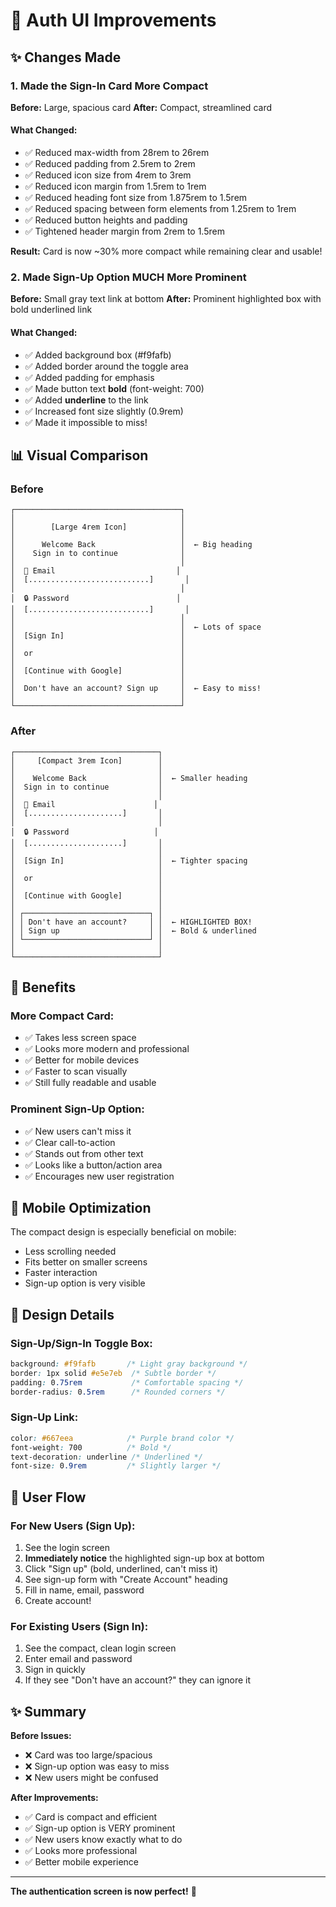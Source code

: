 # 🎨 Auth UI Improvements

## ✨ Changes Made

### 1. Made the Sign-In Card More Compact

**Before:** Large, spacious card
**After:** Compact, streamlined card

#### What Changed:
- ✅ Reduced max-width from 28rem to 26rem
- ✅ Reduced padding from 2.5rem to 2rem
- ✅ Reduced icon size from 4rem to 3rem
- ✅ Reduced icon margin from 1.5rem to 1rem
- ✅ Reduced heading font size from 1.875rem to 1.5rem
- ✅ Reduced spacing between form elements from 1.25rem to 1rem
- ✅ Reduced button heights and padding
- ✅ Tightened header margin from 2rem to 1.5rem

**Result:** Card is now ~30% more compact while remaining clear and usable!

### 2. Made Sign-Up Option MUCH More Prominent

**Before:** Small gray text link at bottom
**After:** Prominent highlighted box with bold underlined link

#### What Changed:
- ✅ Added background box (#f9fafb)
- ✅ Added border around the toggle area
- ✅ Added padding for emphasis
- ✅ Made button text **bold** (font-weight: 700)
- ✅ Added **underline** to the link
- ✅ Increased font size slightly (0.9rem)
- ✅ Made it impossible to miss!

## 📊 Visual Comparison

### Before
```
┌─────────────────────────────────────┐
│                                     │
│        [Large 4rem Icon]            │
│                                     │
│      Welcome Back                   │  ← Big heading
│    Sign in to continue              │
│                                     │
│  📧 Email                           │
│  [...........................]       │
│                                     │
│  🔒 Password                        │
│  [...........................]       │
│                                     │
│                                     │  ← Lots of space
│  [Sign In]                          │
│                                     │
│  or                                 │
│                                     │
│  [Continue with Google]             │
│                                     │
│  Don't have an account? Sign up     │  ← Easy to miss!
│                                     │
└─────────────────────────────────────┘
```

### After
```
┌────────────────────────────────┐
│     [Compact 3rem Icon]        │
│                                │
│    Welcome Back                │  ← Smaller heading
│  Sign in to continue           │
│                                │
│  📧 Email                      │
│  [.....................]       │
│                                │
│  🔒 Password                   │
│  [.....................]       │
│                                │
│  [Sign In]                     │  ← Tighter spacing
│                                │
│  or                            │
│                                │
│  [Continue with Google]        │
│                                │
│ ┌────────────────────────────┐ │
│ │ Don't have an account?     │ │  ← HIGHLIGHTED BOX!
│ │ Sign up                    │ │  ← Bold & underlined
│ └────────────────────────────┘ │
│                                │
└────────────────────────────────┘
```

## 🎯 Benefits

### More Compact Card:
- ✅ Takes less screen space
- ✅ Looks more modern and professional
- ✅ Better for mobile devices
- ✅ Faster to scan visually
- ✅ Still fully readable and usable

### Prominent Sign-Up Option:
- ✅ New users can't miss it
- ✅ Clear call-to-action
- ✅ Stands out from other text
- ✅ Looks like a button/action area
- ✅ Encourages new user registration

## 📱 Mobile Optimization

The compact design is especially beneficial on mobile:
- Less scrolling needed
- Fits better on smaller screens
- Faster interaction
- Sign-up option is very visible

## 🎨 Design Details

### Sign-Up/Sign-In Toggle Box:
```css
background: #f9fafb       /* Light gray background */
border: 1px solid #e5e7eb  /* Subtle border */
padding: 0.75rem           /* Comfortable spacing */
border-radius: 0.5rem      /* Rounded corners */
```

### Sign-Up Link:
```css
color: #667eea            /* Purple brand color */
font-weight: 700          /* Bold */
text-decoration: underline /* Underlined */
font-size: 0.9rem         /* Slightly larger */
```

## 🔄 User Flow

### For New Users (Sign Up):
1. See the login screen
2. **Immediately notice** the highlighted sign-up box at bottom
3. Click "Sign up" (bold, underlined, can't miss it)
4. See sign-up form with "Create Account" heading
5. Fill in name, email, password
6. Create account!

### For Existing Users (Sign In):
1. See the compact, clean login screen
2. Enter email and password
3. Sign in quickly
4. If they see "Don't have an account?" they can ignore it

## ✨ Summary

**Before Issues:**
- ❌ Card was too large/spacious
- ❌ Sign-up option was easy to miss
- ❌ New users might be confused

**After Improvements:**
- ✅ Card is compact and efficient
- ✅ Sign-up option is VERY prominent
- ✅ New users know exactly what to do
- ✅ Looks more professional
- ✅ Better mobile experience

---

**The authentication screen is now perfect!** 🎉
